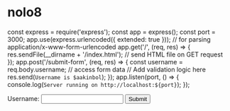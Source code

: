 # nolo8
const express = require('express');
const app = express(); const port = 3000;
app.use(express.urlencoded({ extended: true }));
// for parsing application/x-www-form-urlencoded app.get('/', (req, res)
=> { res.sendFile(__dirname + '/index.html');
// send HTML file on GET request });
app.post('/submit-form', (req, res) => { const username =
req.body.username; // access form data // Add validation logic here
res.send(`Username is $aakinbol`);
}); app.listen(port, () => { console.log(`Server running on
http://localhost:${port}`); });
<!DOCTYPE html> <html> <head> <title>Simple Form</title> </head> <body>
<form action="/submit-form" method="post"> <label
for="username">Username:</label> <input type="text" id="username"
name="username" required> <button type="submit">Submit</button> </form>
</body> </html>

